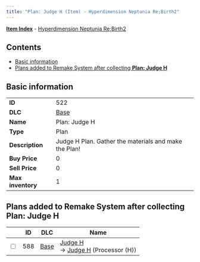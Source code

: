 ```yaml
---
title: "Plan: Judge H (Item) - Hyperdimension Neptunia Re;Birth2"
---
```


[**Item Index**](/neptunia/rb2/item/index.html) - [Hyperdimension Neptunia Re;Birth2](/neptunia/rb2)

## Contents

- [Basic information](#basic-information)
- [Plans added to Remake System after collecting **Plan: Judge H**](#plans-added-to-remake-system-after-collecting-plan-judge-h)

## Basic information

|   |   |
| -- | -- |
| **ID** | 522 |
| **DLC** | [Base](/neptunia/rb2/dlc/0-base.html) |
| **Name** | Plan: Judge H |
| **Type** | Plan |
| **Description** | Judge H Plan. Gather the materials and make the Plan! |
| **Buy Price** | 0 |
| **Sell Price** | 0 |
| **Max inventory** | 1 |

## Plans added to Remake System after collecting **Plan: Judge H**

|    | ID | DLC | Name |
| -- | -- | --- | ---- |
| <input type="checkbox" id="rb2-remake-0-588" class="trackbox" /> | 588 | [Base](/neptunia/rb2/dlc/0-base.html) | [Judge H](/neptunia/rb2/remake/0-588-judge-h.html)<br />→ [Judge H](/neptunia/rb2/item/0-3375-judge-h.html) (Processor (H)) |